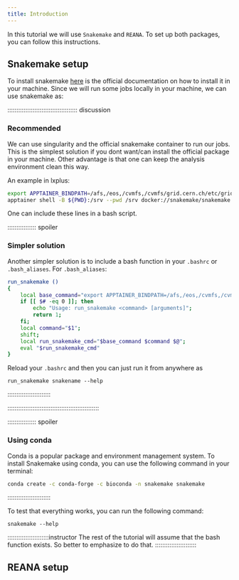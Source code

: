 ```yaml
---
title: Introduction
---
```


In this tutorial we will use `Snakemake` and `REANA`. To set up both packages, you can follow this instructions.


## Snakemake setup

To install snakemake [here](https://snakemake.readthedocs.io/en/stable/getting_started/installation.html) is the official documentation on how to install it in your machine. Since we will run some jobs locally in your machine, we can use snakemake as:

::::::::::::::::::::::::::::::::::::::: discussion

### Recommended

We can use singularity and the official snakemake container to run our jobs. This is the simplest solution if you dont want/can install the official package in your machine. Other advantage is that one can keep the analysis environment clean this way.

An example in lxplus:
```BASH
export APPTAINER_BINDPATH=/afs,/eos,/cvmfs,/cvmfs/grid.cern.ch/etc/grid-security:/etc/grid-security  ## this is optional (if needed)
apptainer shell -B ${PWD}:/srv --pwd /srv docker://snakemake/snakemake /bin/bash
```
One can include these lines in a bash script.

:::::::::::::::: spoiler

### Simpler solution

Another simpler solution is to include a bash function in your `.bashrc` or `.bash_aliases`. For `.bash_aliases`:
```BASH
run_snakemake ()
{ 
    local base_command="export APPTAINER_BINDPATH=/afs,/eos,/cvmfs,/cvmfs/grid.cern.ch/etc/grid-security:/etc/grid-security && apptainer exec -B ${PWD}:/srv --pwd /srv docker://snakemake/snakemake";
    if [[ $# -eq 0 ]]; then
        echo "Usage: run_snakemake <command> [arguments]";
        return 1;
    fi;
    local command="$1";
    shift;
    local run_snakemake_cmd="$base_command $command $@";
    eval "$run_snakemake_cmd"
}
```
Reload your `.bashrc` and then you can just run it from anywhere as
```
run_snakemake snakename --help
```

::::::::::::::::::::::::


:::::::::::::::::::::::::::::::::::::::::::::::::::

:::::::::::::::: spoiler

### Using conda

Conda is a popular package and environment management system. To install Snakemake using conda, you can use the following command in your terminal:
```BASH
conda create -c conda-forge -c bioconda -n snakemake snakemake
```

::::::::::::::::::::::::

To test that everything works, you can run the following command:
```
snakemake --help
```
:::::::::::::::::::::::instructor
The rest of the tutorial will assume that the bash function exists. So better to emphasize to do that.
:::::::::::::::::::::::


## REANA setup



<!-- 
## Gitlab repository

FIXME: place any data you want learners to use in `episodes/data` and then use
       a relative link ( [data zip file](data/lesson-data.zip) ) to provide a
       link to it, replacing the example.com link.
Download the [data zip file](https://example.com/FIXME) and unzip it to your Desktop
FIXME -->
